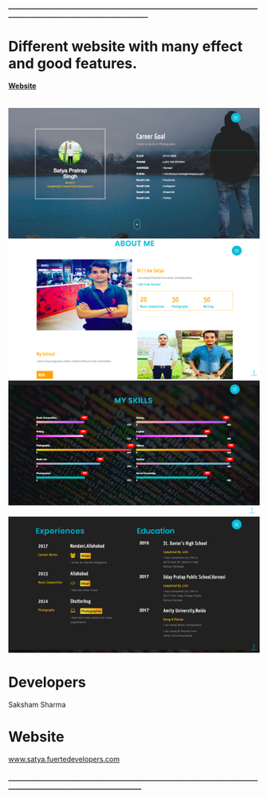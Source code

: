 <h4>_____________________________________________________________________________________________________________________</h4>

# Different website with many effect and good features.

<h4><a href ="satya.fuertdevelopers.com">Website</a></h4>
<br>

<img src="s1.png">
<img src="s2.png">

<img src="s3.png">
<img src="s4.png">

# Developers
Saksham Sharma
 # Website
 www.satya.fuertedevelopers.com
 <h4>___________________________________________________________________________________________________________________</h4>
